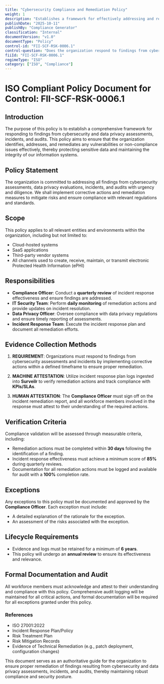 ```yaml
---
title: "Cybersecurity Compliance and Remediation Policy"
weight: 1
description: "Establishes a framework for effectively addressing and remediating cybersecurity and data privacy assessment findings to ensure compliance and protect sensitive data."
publishDate: "2025-10-11"
publishBy: "Compliance Generator"
classification: "Internal"
documentVersion: "v1.0"
documentType: "Policy"
control-id: "FII-SCF-RSK-0006.1"
control-question: "Does the organization respond to findings from cybersecurity & data privacy assessments, incidents and audits to ensure proper remediation has been performed?"
fiiId: "FII-SCF-RSK-0006.1"
regimeType: "ISO"
category: ["ISO", "Compliance"]
---
```


# ISO Compliant Policy Document for Control: FII-SCF-RSK-0006.1

## Introduction
The purpose of this policy is to establish a comprehensive framework for responding to findings from cybersecurity and data privacy assessments, incidents, and audits. This policy aims to ensure that the organization identifies, addresses, and remediates any vulnerabilities or non-compliance issues effectively, thereby protecting sensitive data and maintaining the integrity of our information systems.

## Policy Statement
The organization is committed to addressing all findings from cybersecurity assessments, data privacy evaluations, incidents, and audits with urgency and diligence. We shall implement corrective actions and remediation measures to mitigate risks and ensure compliance with relevant regulations and standards.

## Scope
This policy applies to all relevant entities and environments within the organization, including but not limited to:
- Cloud-hosted systems
- SaaS applications
- Third-party vendor systems
- All channels used to create, receive, maintain, or transmit electronic Protected Health Information (ePHI)

## Responsibilities
- **Compliance Officer**: Conduct a **quarterly review** of incident response effectiveness and ensure findings are addressed.
- **IT Security Team**: Perform **daily monitoring** of remediation actions and provide updates on incident resolution.
- **Data Privacy Officer**: Oversee compliance with data privacy regulations and ensure timely reporting of assessments.
- **Incident Response Team**: Execute the incident response plan and document all remediation efforts.

## Evidence Collection Methods
1. **REQUIREMENT**: 
   Organizations must respond to findings from cybersecurity assessments and incidents by implementing corrective actions within a defined timeframe to ensure proper remediation.

2. **MACHINE ATTESTATION**: 
   Utilize incident response plan logs ingested into **Surveilr** to verify remediation actions and track compliance with **KPIs/SLAs**.

3. **HUMAN ATTESTATION**: 
   The **Compliance Officer** must sign off on the incident remediation report, and all workforce members involved in the response must attest to their understanding of the required actions.

## Verification Criteria
Compliance validation will be assessed through measurable criteria, including:
- Remediation actions must be completed within **30 days** following the identification of a finding.
- Incident response effectiveness must achieve a minimum score of **85%** during quarterly reviews.
- Documentation for all remediation actions must be logged and available for audit with a **100%** completion rate.

## Exceptions
Any exceptions to this policy must be documented and approved by the **Compliance Officer**. Each exception must include:
- A detailed explanation of the rationale for the exception.
- An assessment of the risks associated with the exception.

## Lifecycle Requirements
- Evidence and logs must be retained for a minimum of **6 years**.
- This policy will undergo an **annual review** to ensure its effectiveness and relevance.

## Formal Documentation and Audit
All workforce members must acknowledge and attest to their understanding and compliance with this policy. Comprehensive audit logging will be maintained for all critical actions, and formal documentation will be required for all exceptions granted under this policy.

### References
- ISO 27001:2022
- Incident Response Plan/Policy
- Risk Treatment Plan
- Risk Mitigation Records
- Evidence of Technical Remediation (e.g., patch deployment, configuration changes) 

This document serves as an authoritative guide for the organization to ensure proper remediation of findings resulting from cybersecurity and data privacy assessments, incidents, and audits, thereby maintaining robust compliance and security posture.